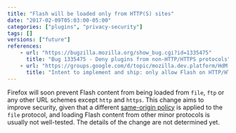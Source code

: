 ```yaml
---
title: "Flash will be loaded only from HTTP(S) sites"
date: "2017-02-09T05:03:00-05:00"
categories: ["plugins", "privacy-security"]
tags: []
versions: ["future"]
references:
    - url: "https://bugzilla.mozilla.org/show_bug.cgi?id=1335475"
      title: "Bug 1335475 - Deny plugins from non-HTTP/HTTPS protocols"
    - url: "https://groups.google.com/d/topic/mozilla.dev.platform/HdM-yCnhTYo/discussion"
      title: "Intent to implement and ship: only allow Flash on HTTP/HTTPS sites"
---
```

Firefox will soon prevent Flash content from being loaded from `file`, `ftp` or any other URL schemes except `http` and `https`. This change aims to improve security, given that a different [same-origin policy](https://developer.mozilla.org/en-US/docs/Web/Security/Same-origin_policy) is applied to the `file` protocol, and loading Flash content from other minor protocols is usually not well-tested. The details of the change are not determined yet.
